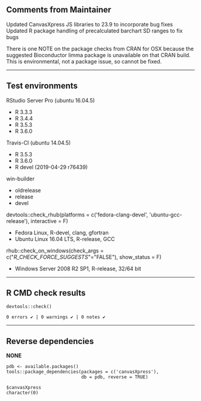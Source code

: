 ## Comments from Maintainer

Updated CanvasXpress JS libraries to 23.9 to incorporate bug fixes
Updated R package handling of precalculated barchart SD ranges to fix bugs

There is one NOTE on the package checks from CRAN for OSX because the suggested Bioconductor limma package is unavailable on that CRAN build.  This is environmental, not a package issue, so cannot be fixed.

---  

## Test environments


RStudio Server Pro (ubuntu 16.04.5)  

* R 3.3.3  
* R 3.4.4  
* R 3.5.3  
* R 3.6.0

Travis-CI (ubuntu 14.04.5)

* R 3.5.3
* R 3.6.0
* R devel (2019-04-29 r76439)

win-builder  

* oldrelease
* release
* devel

devtools::check_rhub(platforms = c('fedora-clang-devel', 'ubuntu-gcc-release'), interactive = F)  

* Fedora Linux, R-devel, clang, gfortran
* Ubuntu Linux 16.04 LTS, R-release, GCC


rhub::check_on_windows(check_args = c("_R_CHECK_FORCE_SUGGESTS_"="FALSE"), show_status = F)

* Windows Server 2008 R2 SP1, R-release, 32/64 bit

---  

## R CMD check results


```
devtools::check()  

0 errors ✔ | 0 warnings ✔ | 0 notes ✔
```

---  

## Reverse dependencies


**NONE**

```
pdb <- available.packages()
tools::package_dependencies(packages = c('canvasXpress'),
                            db = pdb, reverse = TRUE)
                            
$canvasXpress  
character(0)  
```
